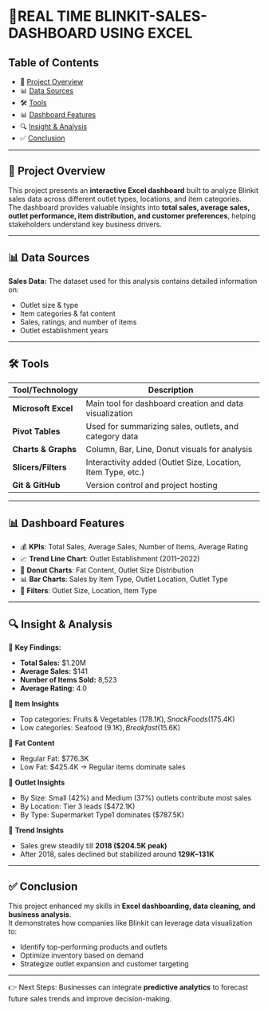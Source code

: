 
# 🛒REAL TIME BLINKIT-SALES-DASHBOARD USING EXCEL  

## Table of Contents  
- 📌 [Project Overview](#project-overview)  
- 📊 [Data Sources](#data-sources)  
- 🛠️ [Tools](#tools)  
- 📊 [Dashboard Features](#dashboard-features)  
- 🔍 [Insight & Analysis](#insight--analysis)  
- ✅ [Conclusion](#conclusion)  

---

## 📌 Project Overview  
This project presents an **interactive Excel dashboard** built to analyze Blinkit sales data across different outlet types, locations, and item categories.  
The dashboard provides valuable insights into **total sales, average sales, outlet performance, item distribution, and customer preferences**, helping stakeholders understand key business drivers.  

---

## 📊 Data Sources  
**Sales Data:** The dataset used for this analysis contains detailed information on:  
- Outlet size & type  
- Item categories & fat content  
- Sales, ratings, and number of items  
- Outlet establishment years  

---

## 🛠️ Tools  

| Tool/Technology     | Description                                                   |  
|---------------------|---------------------------------------------------------------|  
| **Microsoft Excel** | Main tool for dashboard creation and data visualization       |  
| **Pivot Tables**    | Used for summarizing sales, outlets, and category data        |  
| **Charts & Graphs** | Column, Bar, Line, Donut visuals for analysis                 |  
| **Slicers/Filters** | Interactivity added (Outlet Size, Location, Item Type, etc.)  |  
| **Git & GitHub**    | Version control and project hosting                           |  

---

## 📊 Dashboard Features  
- 💰 **KPIs**: Total Sales, Average Sales, Number of Items, Average Rating  
- 📈 **Trend Line Chart**: Outlet Establishment (2011–2022)  
- 🍩 **Donut Charts**: Fat Content, Outlet Size Distribution  
- 📊 **Bar Charts**: Sales by Item Type, Outlet Location, Outlet Type  
- 🧩 **Filters**: Outlet Size, Location, Item Type  

---

## 🔍 Insight & Analysis  

📌 **Key Findings:**  
- **Total Sales:** $1.20M  
- **Average Sales:** $141  
- **Number of Items Sold:** 8,523  
- **Average Rating:** 4.0  

📍 **Item Insights**  
- Top categories: Fruits & Vegetables ($178.1K), Snack Foods ($175.4K)  
- Low categories: Seafood ($9.1K), Breakfast ($15.6K)  

🥛 **Fat Content**  
- Regular Fat: $776.3K  
- Low Fat: $425.4K → Regular items dominate sales  

🏬 **Outlet Insights**  
- By Size: Small (42%) and Medium (37%) outlets contribute most sales  
- By Location: Tier 3 leads ($472.1K)  
- By Type: Supermarket Type1 dominates ($787.5K)  

📅 **Trend Insights**  
- Sales grew steadily till **2018 ($204.5K peak)**  
- After 2018, sales declined but stabilized around **$129K–$131K**  

---

## ✅ Conclusion  
This project enhanced my skills in **Excel dashboarding, data cleaning, and business analysis**.  
It demonstrates how companies like Blinkit can leverage data visualization to:  
- Identify top-performing products and outlets  
- Optimize inventory based on demand  
- Strategize outlet expansion and customer targeting  

---

👉 Next Steps: Businesses can integrate **predictive analytics** to forecast future sales trends and improve decision-making.  
